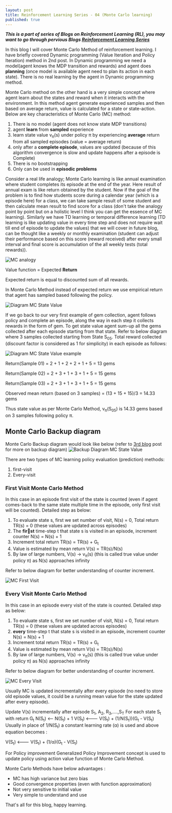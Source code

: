 ```yaml
---
layout: post
title: Reinforcement Learning Series - 04 (Monte Carlo learning)
published: true
---
```


_**This is a part of series of Blogs on Reinforcement Learning (RL), you may want to go through pervious Blogs [Reinforcement Learning Series](https://baijayantaroy.github.io/)**_

In this blog I will cover Monte Carlo Method of reinforcement learning. I have briefly covered Dynamic programming (Value Iteration and Policy Iteration) method in 2nd post. In Dynamic programming we need a model(agent knows the MDP transition and rewards) and agent does **planning** (once model is available agent need to plan its action in each state). There is no real learning by the agent in Dynamic programming method.

Monte Carlo method on the other hand is a very simple concept where agent learn about the states and reward when it interacts with the environment. In this method agent generate experienced samples and then based on average return, value is calculated for a state or state-action. Below are key characteristics of Monte Carlo (MC) method:

1. There is no model (agent does not know state MDP transitions)
2. agent **learn** from **sampled** experience
3. learn state value v<sub>π</sub>(s) under policy π by experiencing **average** return from all sampled episodes (value = average return)
4. only after a **complete episode**, values are updated (because of this algorithm convergence is slow and update happens after a episode is Complete)
5. There is no bootstrapping
6. Only can be used in **episodic problems**

Consider a real life analogy; Monte Carlo learning is like annual examination where student completes its episode at the end of the year. Here result of annual exam is like return obtained by the student. Now if the goal of the problem is to find how students score during a calendar year (which is a episode here) for a class, we can take sample result of some student and then calculate mean result to find score for a class (don't take the analogy point by point but on a holistic level I think you can get the essence of MC learning). Similarly we have TD learning  or temporal difference learning (TD learning is like updating value in every time step and does not require wait till end of episode to update the values) that we will cover in future blog, can be thought like a weekly or monthly examination (student can adjust their performance based on this score (reward received) after every small interval and final score is accumulation of the all weekly tests (total rewards)).

![MC analogy](/images/MC01.png "MC and TD analogy")

Value function = Expected **Return**

Expected return is equal to discounted sum of all rewards.

In Monte Carlo Method instead of expected return we use empirical return that agent has sampled based following the policy.

![Diagram MC State Value](/images/MC03.png "MC State Value")

If we go back to our very first example of gem collection, agent follows policy and complete an episode, along the way in each step it collects rewards in the form of gem. To get state value agent sum-up all the gems collected after each episode starting from that state. Refer to below diagram where 3 samples collected starting from State S<sub>05</sub>. Total reward collected (discount factor is considered as 1 for simplicity) in each episode as follows:

![Diagram MC State Value example](/images/MC04.png "MC State Value example")

Return(Sample 01) = 2 + 1 + 2 + 2 + 1 + 5 = 13 gems

Return(Sample 02) = 2 + 3 + 1 + 3 + 1 + 5 = 15 gems

Return(Sample 03) = 2 + 3 + 1 + 3 + 1 + 5 = 15 gems

Observed mean return (based on 3 samples) = (13 + 15 + 15)/3 = 14.33 gems

Thus state value as per Monte Carlo Method, v<sub>π</sub>(S<sub>05</sub>) is 14.33 gems based on 3 samples following policy π.

## **Monte Carlo Backup diagram**

Monte Carlo Backup diagram would look like below (refer to [3rd blog](https://baijayantaroy.github.io/baijayantaroy.github.io/Reinforcement_Learning_Series_03_backup_diagram/) post for more on backup diagram)
![Backup Diagram MC State Value](/images/MC02.png "Backup Diagram MC")

There are two types of MC learning policy evaluation (prediction) methods:

1. first-visit
2. Every-visit

### **First Visit Monte Carlo Method**
In this case in an episode first visit of the state is counted (even if agent comes-back to the same state multiple time in the episode, only first visit will be counted). Detailed step as below:

1. To evaluate state s, first we set number of visit, N(s) = 0, Total return TR(s) = 0 (these values are updated across episodes)
2. The **first** time-step t that state s is visited in an episode, increment counter N(s) = N(s) + 1
4. Increment total return TR(s) = TR(s) + G<sub>t</sub>
5. Value is estimated by mean return V(s) = TR(s)/N(s)
6. By law of large numbers, V(s) -> v<sub>π</sub>(s) (this is called true value under policy π) as N(s) approaches infinity

Refer to below diagram for better understanding of counter increment.

![MC First Visit](/images/MC05.png "MC First Visit")

### **Every Visit Monte Carlo Method**
In this case in an episode every visit of the state is counted. Detailed step as below:

1. To evaluate state s, first we set number of visit, N(s) = 0, Total return TR(s) = 0 (these values are updated across episodes)
2. **every** time-step t that state s is visited in an episode, increment counter N(s) = N(s) + 1
4. Increment total return TR(s) = TR(s) + G<sub>t</sub>
5. Value is estimated by mean return V(s) = TR(s)/N(s)
6. By law of large numbers, V(s) -> v<sub>π</sub>(s) (this is called true value under policy π) as N(s) approaches infinity

Refer to below diagram for better understanding of counter increment.

![MC Every Visit](/images/MC06.png "MC Every Visit")

Usually MC is updated incrementally after every episode (no need to store old episode values, it could be a running mean value for the state updated after every episode).

Update V(s) incrementally after episode S<sub>1</sub>, A<sub>2</sub>, R<sub>3</sub>,....,S<sub>T</sub>
For each state S<sub>t</sub> with return G<sub>t</sub>
N(S<sub>t</sub>) <--  N(S<sub>t</sub>) + 1
V(S<sub>t</sub>) <--- V(S<sub>t</sub>) + (1/N(S<sub>t</sub>))(G<sub>t</sub> - V(S<sub>t</sub>)
Usually in place of 1/N(S<sub>t</sub>) a constant learning rate (α) is used and above equation becomes :

V(S<sub>t</sub>) <--- V(S<sub>t</sub>) + (1/α)(G<sub>t</sub> - V(S<sub>t</sub>)

For Policy improvement Generalized Policy Improvement concept is used to update policy using action value function of Monte Carlo Method.

Monte Carlo Methods have below advantages :
- MC has high variance but zero bias
- Good convergence properties (even with function approximation)
- Not very sensitive to initial value
- Very simple to understand and use

That's all for this blog, happy learning.
